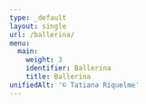 ```yaml
---
type: _default
layout: single
url: /ballerina/
menu:
  main:
    weight: 3
    identifier: Ballerina
    title: Ballerina
unifiedAlt: '© Tatiana Riquelme'
---
```


